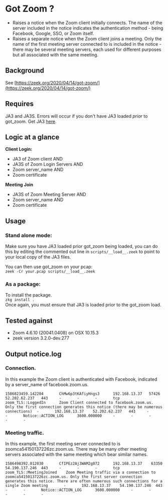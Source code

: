 # Got Zoom ?
- Raises a notice when the Zoom client initially connects. The name of the server included in the notice indicates the authentication method - being Facebook, Google, SSO, or Zoom itself. 
- Raises a separate notice when the Zoom client joins a meeting. Only the name of the first meeting server connected to is included in the notice - there may be several meeting servers, each used for different purposes but all associated with the same meeting.

## Background 
See [https://zeek.org/2020/04/14/got-zoom/](https://zeek.org/2020/04/14/got-zoom/)  

## Requires   
JA3 and JA3S. Errors will occur if you don't have JA3 loaded *prior* to got_zoom.  Get JA3 [here](https://github.com/salesforce/ja3 "JA3"). 
  
## Logic at a glance      
  
**Client Login:**   
*   JA3 of Zoom client AND  
*   JA3S of Zoom Login Servers AND  
*   Zoom server_name AND  
*   Zoom certificate  

**Meeting Join**  
*   JA3S of Zoom Meeting Server AND  
*   Zoom server_name AND  
*   Zoom certificate  

## Usage
### Stand alone mode:  
Make sure you have JA3 loaded prior got_zoom being loaded, you can do this by editing the commented out line in `scripts/__load__.zeek` to point to your local copy of the JA3 files. 

You can then use got_zoom on your pcap:  
```zeek -Cr your.pcap scripts/__load__.zeek```

### As a package: 
To install the package.  
```zkg install .```  
Once again, you must ensure that JA3 is loaded prior to the got_zoom load.  


## Tested against
- Zoom 4.6.10 (20041.0408) on OSX 10.15.3 
- zeek version 3.2.0-dev.277

## Output notice.log

### Connection.  
In this example the Zoom client is authenticated with Facebook, indicated by a server_name of facebook.zoom.us.  
  
`
1586823459.142204       ChMw6p3tKAfiyHngs3      192.168.13.37   57426   52.202.62.237   443     -       -       -       tcp     zoom_TLS::LoggedIn      Zoom Client connected to facebook.zoom.us. Only the first connection generates this notice (there may be numerous connections)  -       192.168.13.37    52.202.62.237   443     -       -       Notice::ACTION_LOG      3600.000000     -       -       -       -       -
`


### Meeting traffic. 
In this example, the first meeting server connected to is zoomca54150137226zc.zoom.us. There may be many other meeting servers associated with the same meeting which bear similar names.   
  
`1586498392.012030       CfIPEz2Aj3WAM2g072      192.168.13.37    63350   54.190.137.246  443     -       -       -       tcp     zoom_TLS::MeetingJoined    Zoom Meeting traffic via a connection to zoomca54150137226zc.zoom.us. Only the first server connection generates this notice. There are often numerous such connections for a single Zoom meeting       -       192.168.13.37    54.190.137.246  443     -       -       Notice::ACTION_LOG      3600.000000     -       -       -       -       -`




